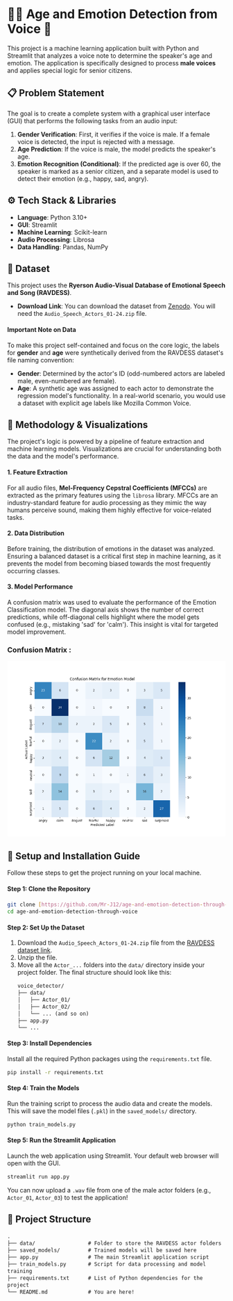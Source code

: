 # 👨‍🦳 Age and Emotion Detection from Voice 🎤

This project is a machine learning application built with Python and Streamlit that analyzes a voice note to determine the speaker's age and emotion. The application is specifically designed to process **male voices** and applies special logic for senior citizens.


## 📋 Problem Statement

The goal is to create a complete system with a graphical user interface (GUI) that performs the following tasks from an audio input:
1.  **Gender Verification**: First, it verifies if the voice is male. If a female voice is detected, the input is rejected with a message.
2.  **Age Prediction**: If the voice is male, the model predicts the speaker's age.
3.  **Emotion Recognition (Conditional)**: If the predicted age is over 60, the speaker is marked as a senior citizen, and a separate model is used to detect their emotion (e.g., happy, sad, angry).


## ⚙️ Tech Stack & Libraries

* **Language**: Python 3.10+
* **GUI**: Streamlit
* **Machine Learning**: Scikit-learn
* **Audio Processing**: Librosa
* **Data Handling**: Pandas, NumPy


## 💾 Dataset

This project uses the **Ryerson Audio-Visual Database of Emotional Speech and Song (RAVDESS)**.

* **Download Link**: You can download the dataset from [Zenodo](https://zenodo.org/records/1188976). You will need the `Audio_Speech_Actors_01-24.zip` file.

#### Important Note on Data
To make this project self-contained and focus on the core logic, the labels for **gender** and **age** were synthetically derived from the RAVDESS dataset's file naming convention:
* **Gender**: Determined by the actor's ID (odd-numbered actors are labeled male, even-numbered are female).
* **Age**: A synthetic age was assigned to each actor to demonstrate the regression model's functionality. In a real-world scenario, you would use a dataset with explicit age labels like Mozilla Common Voice.


## 🧠 Methodology & Visualizations

The project's logic is powered by a pipeline of feature extraction and machine learning models. Visualizations are crucial for understanding both the data and the model's performance.

#### 1. Feature Extraction
For all audio files, **Mel-Frequency Cepstral Coefficients (MFCCs)** are extracted as the primary features using the `librosa` library. MFCCs are an industry-standard feature for audio processing as they mimic the way humans perceive sound, making them highly effective for voice-related tasks.

#### 2. Data Distribution
Before training, the distribution of emotions in the dataset was analyzed. Ensuring a balanced dataset is a critical first step in machine learning, as it prevents the model from becoming biased towards the most frequently occurring classes.



#### 3. Model Performance
A confusion matrix was used to evaluate the performance of the Emotion Classification model. The diagonal axis shows the number of correct predictions, while off-diagonal cells highlight where the model gets confused (e.g., mistaking 'sad' for 'calm'). This insight is vital for targeted model improvement.

### Confusion Matrix : 
![confusion matrix](assets/emotion_confusion_matrix.png)

## 🚀 Setup and Installation Guide

Follow these steps to get the project running on your local machine.

#### Step 1: Clone the Repository
```bash
git clone [https://github.com/Mr-J12/age-and-emotion-detection-through-voice.git]
cd age-and-emotion-detection-through-voice
```

#### Step 2: Set Up the Dataset
1.  Download the `Audio_Speech_Actors_01-24.zip` file from the [RAVDESS dataset link](https://zenodo.org/records/1188976).
2.  Unzip the file.
3.  Move all the `Actor_...` folders into the `data/` directory inside your project folder. The final structure should look like this:
    ```
    voice_detector/
    ├── data/
    │   ├── Actor_01/
    │   ├── Actor_02/
    │   └── ... (and so on)
    ├── app.py
    └── ...
    ```

#### Step 3: Install Dependencies
Install all the required Python packages using the `requirements.txt` file.
```bash
pip install -r requirements.txt
```

#### Step 4: Train the Models
Run the training script to process the audio data and create the models. This will save the model files (`.pkl`) in the `saved_models/` directory.
```bash
python train_models.py
```

#### Step 5: Run the Streamlit Application
Launch the web application using Streamlit. Your default web browser will open with the GUI.
```bash
streamlit run app.py
```
You can now upload a `.wav` file from one of the male actor folders (e.g., `Actor_01`, `Actor_03`) to test the application!


## 📁 Project Structure
```
.
├── data/                 # Folder to store the RAVDESS actor folders
├── saved_models/         # Trained models will be saved here
├── app.py                # The main Streamlit application script
├── train_models.py       # Script for data processing and model training
├── requirements.txt      # List of Python dependencies for the project
└── README.md             # You are here!
```
